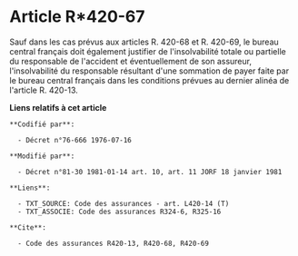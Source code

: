 # Article R*420-67

Sauf dans les cas prévus aux articles R. 420-68 et R. 420-69, le bureau central français doit également justifier de
l'insolvabilité totale ou partielle du responsable de l'accident et éventuellement de son assureur, l'insolvabilité du
responsable résultant d'une sommation de payer faite par le bureau central français dans les conditions prévues au dernier
alinéa de l'article R. 420-13.

**Liens relatifs à cet article**

	**Codifié par**:

	  - Décret n°76-666 1976-07-16

	**Modifié par**:

	  - Décret n°81-30 1981-01-14 art. 10, art. 11 JORF 18 janvier 1981

	**Liens**:

	  - TXT_SOURCE: Code des assurances - art. L420-14 (T)
	  - TXT_ASSOCIE: Code des assurances R324-6, R325-16

	**Cite**:

	  - Code des assurances R420-13, R420-68, R420-69
